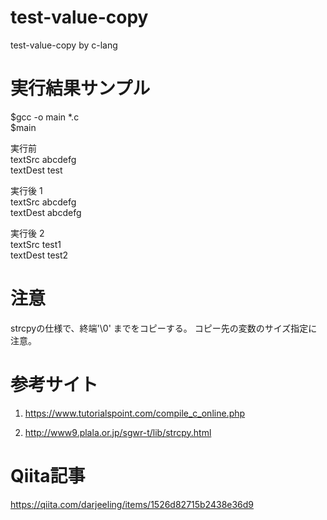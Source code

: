 # test-value-copy
test-value-copy by c-lang

# 実行結果サンプル

$gcc -o main *.c  
$main  

実行前   
textSrc abcdefg   
textDest test   

実行後 1   
textSrc abcdefg   
textDest abcdefg   

実行後 2   
textSrc test1   
textDest test2   

# 注意
strcpyの仕様で、終端'\0' までをコピーする。
コピー先の変数のサイズ指定に注意。

# 参考サイト

1. https://www.tutorialspoint.com/compile_c_online.php

1. http://www9.plala.or.jp/sgwr-t/lib/strcpy.html

# Qiita記事

https://qiita.com/darjeeling/items/1526d82715b2438e36d9
